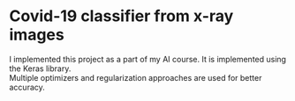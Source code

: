 # Covid-19 classifier from x-ray images
I implemented this project as a part of my AI course. It is implemented using the Keras library.  
Multiple optimizers and regularization approaches are used for better accuracy.

